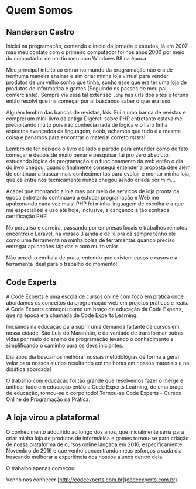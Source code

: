 # Quem Somos

## Nanderson Castro

Iniciei na programação, contando o inicio da jornada e estudos, lá em 2007 mas meu contato com o primeiro computador foi nos anos 2000 por meio do computador de um tio meu com Windows 98 na época.

Meu principal intuito ao entrar no mundo da programação não era de nenhuma maneira ensinar e sim criar minha loja virtual para vender produtos de um velho sonho que tinha, sonho esse que era ter uma loja de produtos de informática e games (Seguindo os passos de meu pai, comerciante). Sempre via essa tal extensão `.php` nas urls dos sites e fóruns então resolvi que iria começar por aí buscando saber o que era isso.

Alguém lembra das bancas de revistas, kkk. Fui a uma banca de revistas e comprei um mini-livro da antiga Digerati sobre PHP entretanto estava me precipitando muito pois não conhecia nada de lógica e o livro tinha aspectos avançados da linguagem, noob, achamos que tudo é a mesma coisa e penamos para encontrar o material correto rsrsrs!

Lembro de ter deixado o livro de lado e partido para entender como de fato começar e depois de muito penar e pesquisar fui pro zero absoluto, estudando lógica de programação e o funcionamento da web então  o dia do livro chegou, quando finalmente consegui entender a proposta dele além de continuar a buscar mais conhecimentos para evoluir e montar minha loja, que cá entre nós tecnicamente nunca chegou sendo criada por mim...

Acabei que montando a loja mas por meio de serviços de loja pronta da época entretanto continuava a estudar programação e Web me apaixonando cada vez mais! PHP foi minha linguagem de escolha e a que me especializei e uso até hoje, inclusive, alcançando a tão sonhada certificação PHP.

No percurso e carreira, passando por empresas locais e trabalhos remotos encontrei o Laravel, na versão 3 ainda e de lá pra cá sempre tenho ele como uma ferramenta na minha bolsa de ferramentas quando preciso entregar aplicações rápidas e com muito valor.

Não acredito em bala de prata, entendo que existem casos e casos e a ferramenta ideal para o trabalho do momento!


## Code Experts

A Code Experts é uma escola de cursos online com foco em prática onde abordamos os conceitos da programação web em projetos práticos e reais. A Code Experts começou como um braço de educação da Code Experts, que na época era chamada de Code Experts Learning.

Iniciamos na educação para suprir uma demanda faltante de cursos em nossa cidade, São Luis do Maranhão, e da vontade de transformar outras vidas por meio do ensino de programação levando o conhecimento e simplificando o caminho para os devs iniciantes.

Dia após dia buscamos melhorar nossas metodológias de forma a gerar valor para nossos alunos resultando em melhoras em nossos materiais e na didática abordada!

O trabalho com educação foi tão grande que resolvemos fazer o merge e unificar tudo em educação então a Code Experts Learning, de uma braço de educação, tornou-se o corpo todo! Tornou-se Code Experts - Cursos Online de Programação na Prática.

## A loja virou a plataforma!

O conhecimento adquirido ao longo dos anos, que inicialmente seria para criar minha loja de produtos de informática e games tornou-se para criação de nossa plataforma de cursos online lançada em 2016, especificamente Novembro de 2016 e que venho concentrando meus esforços a cada dia buscando melhorar a experiência dos nossos alunos dentro dela.

O trabalho apenas começou! 

Venho nos conhecer [http://codeexperts.com.br](codeexperts.com.br).